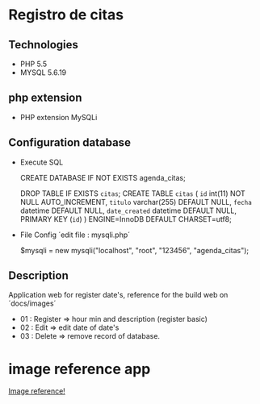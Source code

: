# Registro de citas


## Technologies
- PHP 5.5
- MYSQL 5.6.19


## php extension
 - PHP extension MySQLi

## Configuration database

* Execute SQL

	CREATE DATABASE IF NOT EXISTS agenda_citas;

	DROP TABLE IF EXISTS `citas`;
	CREATE TABLE `citas` (
	  `id` int(11) NOT NULL AUTO_INCREMENT,
	  `titulo` varchar(255) DEFAULT NULL,
	  `fecha` datetime DEFAULT NULL,
	  `date_created` datetime DEFAULT NULL,
	  PRIMARY KEY (`id`)
	) ENGINE=InnoDB DEFAULT CHARSET=utf8;


* File Config ´edit file : mysqli.php´

	$mysqli = new mysqli("localhost", "root", "123456", "agenda_citas");


## Description
Application web for register date's, reference for the build web  on ´docs/images´
- 01 : Register =>  hour min and description (register basic)
- 02 : Edit => edit date of date's
- 03 : Delete => remove record of database.



# image reference app

[Image reference!](docs/images/reference.2015-06-17.png)
